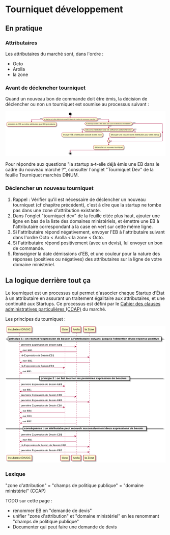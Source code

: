 # Tourniquet développement

## En pratique

### Attributaires

Les attributaires du marché sont, dans l'ordre :

* Octo
* Arolla
* la zone

### Avant de déclencher tourniquet

Quand un nouveau bon de commande doit être émis, la décision de déclencher ou non un tourniquet est soumise au processus suivant : 

![](../../../../.gitbook/assets/image%20%2817%29.png)

Pour répondre aux questions "la startup a-t-elle déjà émis une EB dans le cadre du nouveau marché ?", consulter l'onglet "Tourniquet Dev" de la feuille Tourniquet marchés DINUM.

### Déclencher un nouveau tourniquet

1. Rappel : Vérifier qu'il est nécessaire de déclencher un nouveau tourniquet \(cf chapitre précédent\), c'est à dire que la startup ne tombe pas dans une zone d'attribution existante.
2. Dans l'onglet "tourniquet dev" de la feuille citée plus haut, ajouter une ligne en bas de la liste des domaines ministériels, et émettre une EB à l'attributaire correspondant a la case en vert sur cette même ligne.
3. Si l'attributaire répond négativement, envoyer l'EB à l'attributaire suivant dans l'ordre Octo &lt; Arolla &lt; la zone &lt; Octo.
4. Si l'attributaire répond positivement \(avec un devis\), lui envoyer un bon de commande.
5. Renseigner la date démissions d'EB, et une couleur pour la nature des réponses \(positives ou négatives\) des attributaires sur la ligne de votre domaine ministériel.

## La logique derrière tout ça

Le tourniquet est un processus qui permet d'associer chaque Startup d’État à un attributaire en assurant un traitement égalitaire aux attributaires, et une continuité aux Startups. Ce processus est défini par le [Cahier des clauses administratives particulières \(CCAP\)](https://static.data.gouv.fr/resources/dossier-de-consultation-des-entreprises-pour-laccompagnement-de-la-dinsic-dans-le-developpement-et-le-design-de-services-publics-numeriques-en-mode-agile/20180807-101214/CCAP.pdf) du marché.

Les principes du tourniquet :

![](../../../../.gitbook/assets/image%20%2816%29.png)

### Lexique

"zone d'attribution" = "champs de politique publique" = "domaine ministériel" \(CCAP\)

TODO sur cette page :

* renommer EB en "demande de devis"
* unifier "zone d'attribution" et "domaine ministériel" en les renommant "champs de politique publique"
* Documenter qui peut faire une demande de devis

